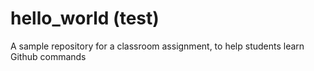 # hello_world (test)

A sample repository for a classroom assignment, to help students learn Github commands

